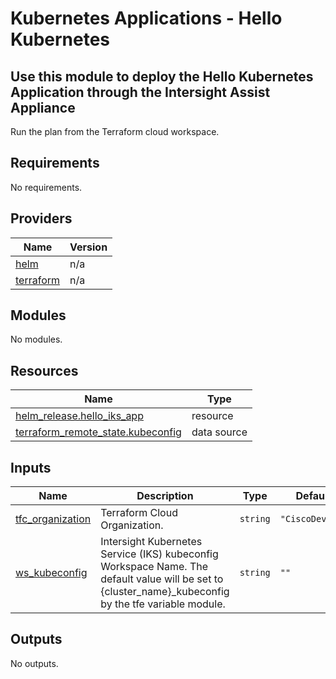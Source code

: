 # Kubernetes Applications - Hello Kubernetes

## Use this module to deploy the Hello Kubernetes Application through the Intersight Assist Appliance

Run the plan from the Terraform cloud workspace.

<!-- BEGINNING OF PRE-COMMIT-TERRAFORM DOCS HOOK -->
## Requirements

No requirements.

## Providers

| Name | Version |
|------|---------|
| <a name="provider_helm"></a> [helm](#provider\_helm) | n/a |
| <a name="provider_terraform"></a> [terraform](#provider\_terraform) | n/a |

## Modules

No modules.

## Resources

| Name | Type |
|------|------|
| [helm_release.hello_iks_app](https://registry.terraform.io/providers/hashicorp/helm/latest/docs/resources/release) | resource |
| [terraform_remote_state.kubeconfig](https://registry.terraform.io/providers/hashicorp/terraform/latest/docs/data-sources/remote_state) | data source |

## Inputs

| Name | Description | Type | Default | Required |
|------|-------------|------|---------|:--------:|
| <a name="input_tfc_organization"></a> [tfc\_organization](#input\_tfc\_organization) | Terraform Cloud Organization. | `string` | `"CiscoDevNet"` | no |
| <a name="input_ws_kubeconfig"></a> [ws\_kubeconfig](#input\_ws\_kubeconfig) | Intersight Kubernetes Service (IKS) kubeconfig Workspace Name.  The default value will be set to {cluster\_name}\_kubeconfig by the tfe variable module. | `string` | `""` | no |

## Outputs

No outputs.
<!-- END OF PRE-COMMIT-TERRAFORM DOCS HOOK -->
